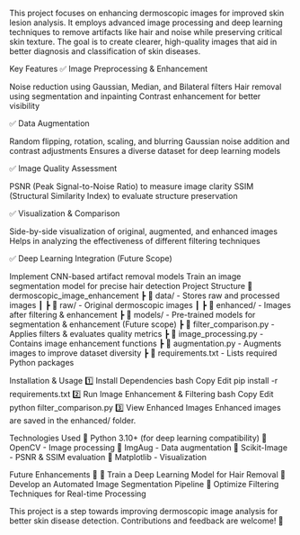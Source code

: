 This project focuses on enhancing dermoscopic images for improved skin lesion analysis. It employs advanced image processing and deep learning techniques to remove artifacts like hair and noise while preserving critical skin texture. The goal is to create clearer, high-quality images that aid in better diagnosis and classification of skin diseases.

Key Features
✅ Image Preprocessing & Enhancement

Noise reduction using Gaussian, Median, and Bilateral filters
Hair removal using segmentation and inpainting
Contrast enhancement for better visibility

✅ Data Augmentation

Random flipping, rotation, scaling, and blurring
Gaussian noise addition and contrast adjustments
Ensures a diverse dataset for deep learning models

✅ Image Quality Assessment

PSNR (Peak Signal-to-Noise Ratio) to measure image clarity
SSIM (Structural Similarity Index) to evaluate structure preservation

✅ Visualization & Comparison

Side-by-side visualization of original, augmented, and enhanced images
Helps in analyzing the effectiveness of different filtering techniques

✅ Deep Learning Integration (Future Scope)

Implement CNN-based artifact removal models
Train an image segmentation model for precise hair detection
Project Structure
📂 dermoscopic_image_enhancement
┣ 📂 data/ - Stores raw and processed images
┃ ┣ 📂 raw/ - Original dermoscopic images
┃ ┣ 📂 enhanced/ - Images after filtering & enhancement
┣ 📂 models/ - Pre-trained models for segmentation & enhancement (Future scope)
┣ 📜 filter_comparison.py - Applies filters & evaluates quality metrics
┣ 📜 image_processing.py - Contains image enhancement functions
┣ 📜 augmentation.py - Augments images to improve dataset diversity
┣ 📜 requirements.txt - Lists required Python packages

Installation & Usage
1️⃣ Install Dependencies
bash
Copy
Edit
pip install -r requirements.txt
2️⃣ Run Image Enhancement & Filtering
bash
Copy
Edit
python filter_comparison.py
3️⃣ View Enhanced Images
Enhanced images are saved in the enhanced/ folder.

Technologies Used
🔹 Python 3.10+ (for deep learning compatibility)
🔹 OpenCV - Image processing
🔹 ImgAug - Data augmentation
🔹 Scikit-Image - PSNR & SSIM evaluation
🔹 Matplotlib - Visualization

Future Enhancements 🚀
📌 Train a Deep Learning Model for Hair Removal
📌 Develop an Automated Image Segmentation Pipeline
📌 Optimize Filtering Techniques for Real-time Processing

This project is a step towards improving dermoscopic image analysis for better skin disease detection. Contributions and feedback are welcome! 🎯
